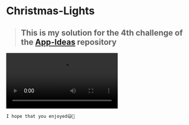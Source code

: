 # Christmas-Lights

>## This is my solution for the 4th challenge of the <a href="google.com">App-Ideas</a> repository

<video autoplay src="README/Christmas Lights.mp4" loop></video>

    I hope that you enjoyed😃🚀